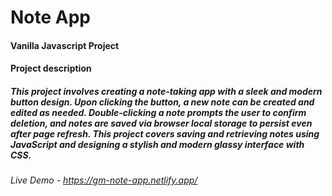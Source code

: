 # Note App

#### Vanilla Javascript Project

#### Project description

##### This project involves creating a note-taking app with a sleek and modern button design. Upon clicking the button, a new note can be created and edited as needed. Double-clicking a note prompts the user to confirm deletion, and notes are saved via browser local storage to persist even after page refresh. This project covers saving and retrieving notes using JavaScript and designing a stylish and modern glassy interface with CSS.

###### Live Demo - https://gm-note-app.netlify.app/
